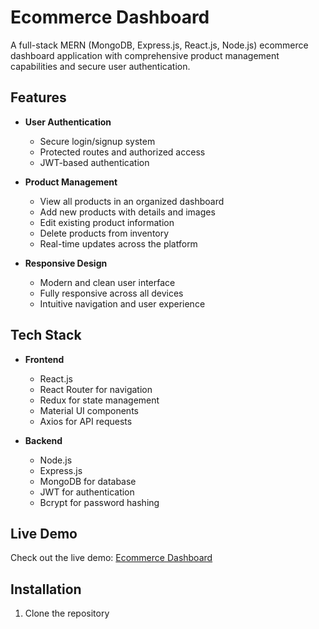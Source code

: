 # Ecommerce Dashboard

A full-stack MERN (MongoDB, Express.js, React.js, Node.js) ecommerce dashboard application with comprehensive product management capabilities and secure user authentication.

## Features

- **User Authentication**
  - Secure login/signup system
  - Protected routes and authorized access
  - JWT-based authentication

- **Product Management**
  - View all products in an organized dashboard
  - Add new products with details and images
  - Edit existing product information
  - Delete products from inventory
  - Real-time updates across the platform

- **Responsive Design**
  - Modern and clean user interface
  - Fully responsive across all devices
  - Intuitive navigation and user experience

## Tech Stack

- **Frontend**
  - React.js
  - React Router for navigation
  - Redux for state management
  - Material UI components
  - Axios for API requests

- **Backend** 
  - Node.js
  - Express.js
  - MongoDB for database
  - JWT for authentication
  - Bcrypt for password hashing

## Live Demo

Check out the live demo: [Ecommerce Dashboard](https://ecommerce-dashboard-wine-nu.vercel.app/)

## Installation

1. Clone the repository
